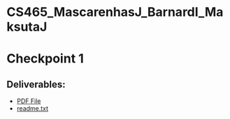 ﻿# CS465_MascarenhasJ_BarnardI_MaksutaJ

# Checkpoint 1
## Deliverables:
- [PDF File]([CS465_801_Checkpoint1.pdf](https://github.com/user-attachments/files/19294397/CS465_801_Checkpoint1.pdf)
)
- [readme.txt](readme.txt)
